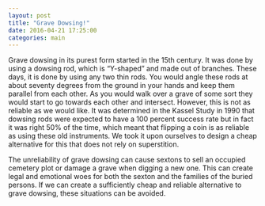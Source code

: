 ```yaml
---
layout: post
title: "Grave Dowsing!"
date: 2016-04-21 17:25:00
categories: main
---
```

Grave dowsing in its purest form started in the 15th century. It was done by using a dowsing rod, which is “Y-shaped” and made out of branches. These days, it is done by using any two thin rods. You would angle these rods at about seventy degrees from the ground in your hands and keep them parallel from each other. As you would walk over a grave of some sort they would start to go towards each other and intersect. However, this is not as reliable as we would like. It was determined in the Kassel Study in 1990 that dowsing rods were expected to have a 100 percent success rate but in fact it was right 50% of the time, which meant that flipping a coin is as reliable as using these old instruments. We took it upon ourselves to design a cheap alternative for this that does not rely on superstition.

The unreliability of grave dowsing can cause sextons to sell an occupied cemetery plot or damage a grave when digging a new one. This can create legal and emotional woes for both the sexton and the families of the buried persons. If we can create a sufficiently cheap and reliable alternative to grave dowsing, these situations can be avoided.

